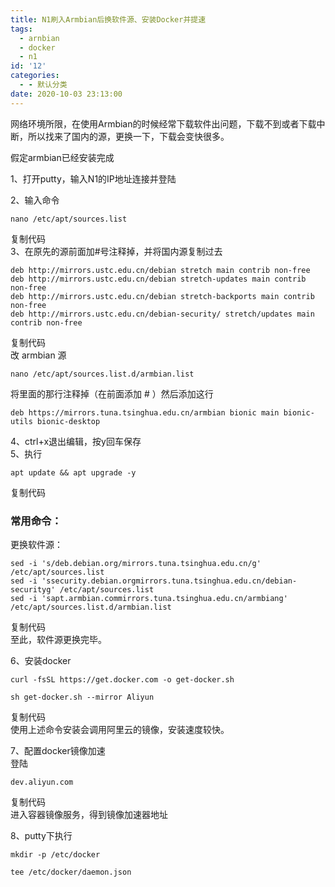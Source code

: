 ```yaml
---
title: N1刷入Armbian后换软件源、安装Docker并提速
tags:
  - arnbian
  - docker
  - n1
id: '12'
categories:
  - - 默认分类
date: 2020-10-03 23:13:00
---
```


网络环境所限，在使用Armbian的时候经常下载软件出问题，下载不到或者下载中断，所以找来了国内的源，更换一下，下载会变快很多。

假定armbian已经安装完成

1、打开putty，输入N1的IP地址连接并登陆

2、输入命令

```
nano /etc/apt/sources.list
```

复制代码  
3、在原先的源前面加#号注释掉，并将国内源复制过去

```
deb http://mirrors.ustc.edu.cn/debian stretch main contrib non-free
deb http://mirrors.ustc.edu.cn/debian stretch-updates main contrib non-free
deb http://mirrors.ustc.edu.cn/debian stretch-backports main contrib non-free
deb http://mirrors.ustc.edu.cn/debian-security/ stretch/updates main contrib non-free

```

复制代码  
改 armbian 源

```
nano /etc/apt/sources.list.d/armbian.list
```

将里面的那行注释掉（在前面添加 # ）然后添加这行

```
deb https://mirrors.tuna.tsinghua.edu.cn/armbian bionic main bionic-utils bionic-desktop
```

4、ctrl+x退出编辑，按y回车保存  
5、执行

```
apt update && apt upgrade -y
```

复制代码

### 常用命令：

更换软件源：

```
sed -i 's/deb.debian.org/mirrors.tuna.tsinghua.edu.cn/g' /etc/apt/sources.list
sed -i 'ssecurity.debian.orgmirrors.tuna.tsinghua.edu.cn/debian-securityg' /etc/apt/sources.list
sed -i 'sapt.armbian.commirrors.tuna.tsinghua.edu.cn/armbiang' /etc/apt/sources.list.d/armbian.list
```

复制代码  
至此，软件源更换完毕。

6、安装docker

```
curl -fsSL https://get.docker.com -o get-docker.sh

sh get-docker.sh --mirror Aliyun
```

复制代码  
使用上述命令安装会调用阿里云的镜像，安装速度较快。

7、配置docker镜像加速  
登陆

```
dev.aliyun.com
```

复制代码  
进入容器镜像服务，得到镜像加速器地址

8、putty下执行

```
mkdir -p /etc/docker

tee /etc/docker/daemon.json 
```